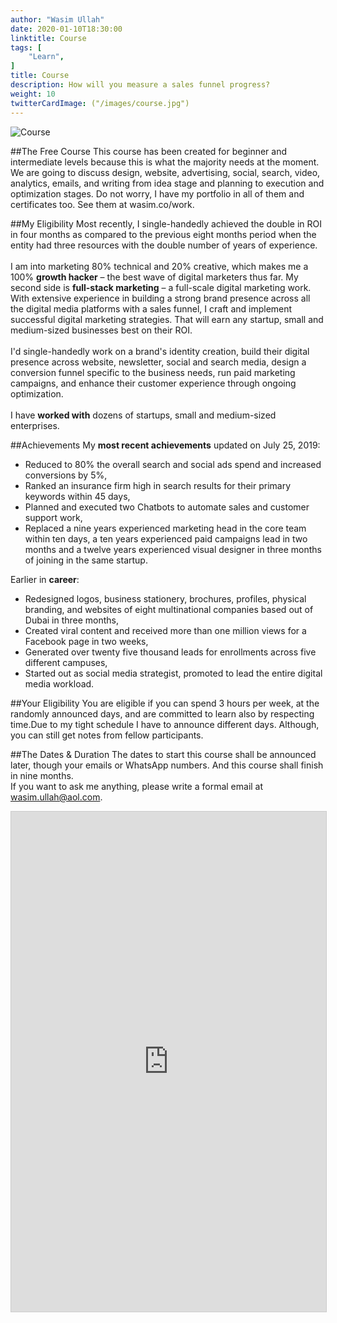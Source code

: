 ```yaml
---
author: "Wasim Ullah"
date: 2020-01-10T18:30:00
linktitle: Course
tags: [
    "Learn",
]
title: Course
description: How will you measure a sales funnel progress?
weight: 10
twitterCardImage: ("/images/course.jpg")
---
```


![Course](/images/course.jpg)


##The Free Course
This course has been created for beginner and intermediate levels because this is what the majority needs at the moment. We are going to discuss design, website, advertising, social, search, video, analytics, emails, and writing from idea stage and planning to execution and optimization stages. Do not worry, I have my portfolio in all of them and certificates too. See them at wasim.co/work.<br>

##My Eligibility
Most recently, I single-handedly achieved the double in ROI in four months as compared to the previous eight months period when the entity had three resources with the double number of years of experience.<br><br>
    I am into marketing 80% technical and 20% creative, which makes me a 100% <b>growth hacker</b> – the best wave of digital marketers thus far. My second side is <b>full-stack marketing</b> – a full-scale digital marketing work. With extensive experience in building a strong brand presence across all the digital media platforms with a sales funnel, I craft and implement successful digital marketing strategies. That will earn any startup, small and medium-sized businesses best on their ROI.</a><br><br>
        I'd single-handedly work on a brand's identity creation, build their digital presence across website, newsletter, social and search media, design a conversion funnel specific to the business needs, run paid marketing campaigns, and enhance their customer experience through ongoing optimization.<br><br>
I have <b>worked with</b> dozens of startups, small and medium-sized enterprises.<br>

##Achievements
My <b>most recent achievements</b> updated on July 25, 2019:<br>
- Reduced to 80% the overall search and social ads spend and increased conversions by 5%,<br>
- Ranked an insurance firm high in search results for their primary keywords within 45 days,<br>
- Planned and executed two Chatbots to automate sales and customer support work,<br>
- Replaced a nine years experienced marketing head in the core team within ten days, a ten years experienced paid campaigns lead in two months and a twelve years experienced visual designer in three months of joining in the same startup.<br>

Earlier in <b>career</b>:<br>
- Redesigned logos, business stationery, brochures, profiles, physical branding, and websites of eight multinational companies based out of Dubai in three months,<br>
- Created viral content and received more than one million views for a Facebook page in two weeks,<br>
- Generated over twenty five thousand leads for enrollments across five different campuses,<br>
- Started out as social media strategist, promoted to lead the entire digital media workload.<br>

##Your Eligibility
You are eligible if you can spend 3 hours per week, at the randomly announced days, and are committed to learn also by respecting time.Due to my tight schedule I have to announce different days. Although, you can still get notes from fellow participants.<br>

##The Dates & Duration
The dates to start this course shall be announced later, though your emails or WhatsApp numbers. And this course shall finish in nine months.<br>
If you want to ask me anything, please write a formal email at wasim.ullah@aol.com.<br>

<iframe class="airtable-embed" src="https://airtable.com/embed/shrY6346NvISihPvR?backgroundColor=green" frameborder="0" onmousewheel="" width="100%" height="800" style="background: transparent; border: 1px solid #ccc;"></iframe>
